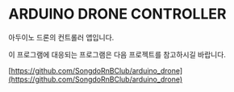 # ARDUINO DRONE CONTROLLER
아두이노 드론의 컨트롤러 앱입니다.

이 프로그램에 대응되는 프로그램은 다음 프로젝트를 참고하시길 바랍니다.

[https://github.com/SongdoRnBClub/arduino_drone](https://github.com/SongdoRnBClub/arduino_drone)
